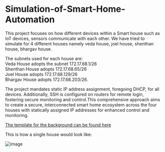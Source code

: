 <h1>Simulation-of-Smart-Home-Automation</h1>
This project focuses on how different devices within a Smart house such as IoT devices, sensors communicate with each other. We have tried to simulate for 4 different houses namely veda house, joel house, shenthan house, bhargav house.



The subnets used for each house are: <br/>
Veda House adopts the subnet 172.17.68.1/26 <br/>
Shenthan House adopts 172.17.68.65/26 <br/>
Joel House adopts 172.17.68.129/26 <br/>
Bhargav House adopts 172.17.68.203/26.

The project mandates static IP address assignment, foregoing DHCP, for all devices.
Additionally, SSH is configured on routers for remote login, fostering secure
monitoring and control.This comprehensive approach aims to create a secure,
interconnected smart home ecosystem across the four houses with statically
assigned IP addresses for enhanced control and monitoring.

<a href="https://www.pinterest.com.au/pin/sykati--508906826651757404/">The template for the background can be found here</a>

This is how a single house would look like:

![image](https://github.com/q35u437/Simulation-of-Smart-Home-Automation/assets/35828699/ccf80a14-a5cc-454b-8928-716829e48fce)
